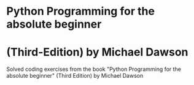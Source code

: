# Python Programming for the absolute beginner 
# (Third-Edition) by Michael Dawson
Solved coding exercises from the book "Python Programming for the absolute beginner" (Third Edition) by Michael Dawson 
